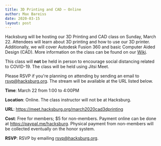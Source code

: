 ```yaml
---
title: 3D Printing and CAD — Online
author: Max Bareiss
date: 2020-03-15
layout: post
---
```


Hacksburg will be hosting our 3D Printing and CAD class on Sunday, March 22. Attendees will learn about 3D printing and how to use our 3D printer.
Additionally, we will cover Autodesk Fusion 360 and basic Computer Aided Design (CAD).
More information on the class can be found on our [Wiki](https://wiki.hacksburg.org/wiki/Events/2019/3D_Printing_and_CAD).

This class will **not** be held in person to encourage social distancing related to COVID-19. The class will be held using Jitsi Meet.

Please RSVP if you're planning on attending by sending an email to [rsvp@hacksburg.org](mailto:rsvp@hacksburg.org). The stream will be available at the URL listed below.

**Time**: March 22 from 1:00 to 4:00PM

**Location**: Online. The class instructor will not be at Hacksburg.

**URL**: <https://meet.hacksburg.org/march2020cad3dprinting>

**Cost**: Free for members; $5 for non-members. Payment online can be done at <https://paypal.me/hacksburg>. Physical payment from non-members will be collected eventually on the honor system.

**RSVP**: RSVP by emailing [rsvp@hacksburg.org](mailto:rsvp@hacksburg.org).

